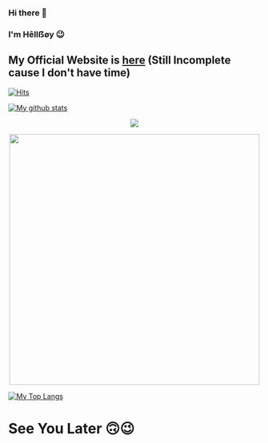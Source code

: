 ### Hi there 👋

### I'm Hêllẞøy 😉

## My Official Website is [here](http://itshellboy.tk/) (Still Incomplete cause I don't have time)

[![Hits](https://hits.seeyoufarm.com/api/count/incr/badge.svg?url=https%3A%2F%2Fgithub.com%2FHellBoy-OP&count_bg=%2379C83D&title_bg=%230084FF&icon=arduino.svg&icon_color=%2300FF20&title=Stalks&edge_flat=false)](https://hits.seeyoufarm.com)

[![My github stats](https://github-readme-stats.vercel.app/api?username=HellBoy-OP&show_icons=true&theme=radical&count_private=true)](https://github.com/HellBoy-OP)

<div align="center"><img src="https://github-profile-trophy.vercel.app/?username=HellBoy-OP&theme=dracula&count_private=true"></div>

<p align='middle'><img src='https://github-readme-streak-stats.herokuapp.com/?user=HellBoy-OP&theme=midnight-purple&show_icon=true' width='500"'></p> 

[![My Top Langs](https://github-readme-stats.vercel.app/api/top-langs/?username=HellBoy-OP&layout=compact&theme=cobalt)](https://github.com/HellBoy-OP)

# See You Later 🙃😉
<!--
**HellBoy-OP/HellBoy-OP** is a ✨ _special_ ✨ repository because its `README.md` (this file) appears on your GitHub profile.

Here are some ideas to get you started:

- 🔭 I’m currently working on ...
- 🌱 I’m currently learning ...
- 👯 I’m looking to collaborate on ...
- 🤔 I’m looking for help with ...
- 💬 Ask me about ...
- 📫 How to reach me: ...
- 😄 Pronouns: ...
- ⚡ Fun fact: ...
-->
